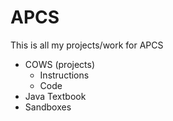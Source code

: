 # APCS
This is all my projects/work for APCS
- COWS (projects)
  - Instructions
  - Code
- Java Textbook
- Sandboxes
